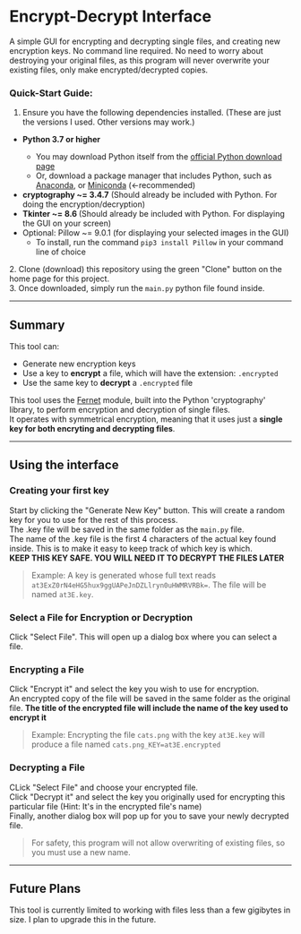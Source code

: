# Encrypt-Decrypt Interface
A simple GUI for encrypting and decrypting single files, and creating new encryption keys. No command line required.
No need to worry about destroying your original files, as this program will never overwrite your existing files, only make encrypted/decrypted copies.

### Quick-Start Guide:

1. Ensure you have the following dependencies installed. (These are just the versions I used. Other versions may work.)<br>
<ul>
  <li><b>Python 3.7 or higher</b></li>
  <ul>
    <li>You may download Python itself from the <a href="https://www.python.org/downloads/" target="_blank" rel="noopener noreferrer">official Python download page</a></li>
    <li>Or, download a package manager that includes Python, such as <a href="https://www.anaconda.com/products/individualAnaconda" target="_blank" rel="noopener noreferrer">Anaconda</a>, or <a href="https://docs.conda.io/en/latest/miniconda.html" target="_blank" rel="noopener noreferrer">Miniconda</a> (<-recommended)</li>
  </ul>
  <li><b>cryptography ~= 3.4.7</b> (Should already be included with Python. For doing the encryption/decryption)</li>
  <li><b>Tkinter ~= 8.6 </b>(Should already be included with Python. For displaying the GUI on your screen)</li>
  <li>
    Optional: Pillow ~= 9.0.1 (for displaying your selected images in the GUI)
    <ul><li>To install, run the command <code>pip3 install Pillow</code> in your command line of choice</li></ul>
  </li>
</ul>
2. Clone (download) this repository using the green "Clone" button on the home page for this project.<br>
3. Once downloaded, simply run the <code>main.py</code> python file found inside.

<hr>

## Summary

This tool can: 
<ul>
  <li>Generate new encryption keys</li>
  <li>Use a key to <b>encrypt</b> a file, which will have the extension: <code>.encrypted</code></li>
  <li>Use the same key to <b>decrypt</b> a <code>.encrypted</code> file</li>
</ul>
This tool uses the <a href="https://cryptography.io/en/latest/fernet/Fernet" target="_blank" rel="noopener noreferrer">Fernet</a> module, built into the Python 'cryptography' library, to perform encryption and decryption of single files.<br>
It operates with symmetrical encryption, meaning that it uses just a <b>single key for both encryting and decrypting files</b>.<br>

<hr>

## Using the interface

### Creating your first key

Start by clicking the "Generate New Key" button. This will create a random key for you to use for the rest of this process.<br>
The .key file will be saved in the same folder as the <code>main.py</code> file.<br>
The name of the .key file is the first 4 characters of the actual key found inside. This is to make it easy to keep track of which key is which.<br>
<strong>KEEP THIS KEY SAFE. YOU WILL NEED IT TO DECRYPT THE FILES LATER</strong>

> Example: A key is generated whose full text reads <code>at3ExZ0rN4eHG5hux9ggUAPeJnDZLlryn0uHWMRVRBk=</code>. The file will be named <code>at3E.key</code>.


### Select a File for Encryption or Decryption

Click "Select File". This will open up a dialog box where you can select a file.<br>

### Encrypting a File

Click "Encrypt it" and select the key you wish to use for encryption.<br>
An encrypted copy of the file will be saved in the same folder as the original file.
<b>The title of the encrypted file will include the name of the key used to encrypt it</b>

> Example: Encrypting the file <code>cats.png</code> with the key <code>at3E.key</code> will produce a file named <code>cats.png_KEY=at3E.encrypted</code>

### Decrypting a File

CLick "Select File" and choose your encrypted file.<br>
Click "Decrypt it" and select the key you originally used for encrypting this particular file (Hint: It's in the encrypted file's name)<br>
Finally, another dialog box will pop up for you to save your newly decrypted file.

> For safety, this program will not allow overwriting of existing files, so you must use a new name.

<hr>

## Future Plans
This tool is currently limited to working with files less than a few gigibytes in size. I plan to upgrade this in the future.
